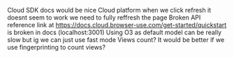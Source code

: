 Cloud SDK docs would be nice
Cloud platform when we click refresh it doesnt seem to work we need to fully reffresh the page 
Broken API reference link at https://docs.cloud.browser-use.com/get-started/quickstart is broken in docs (localhost:3001)
Using O3 as default model can be really slow but ig we can just use fast mode
Views count? It would be better if we use fingerprinting to count views?